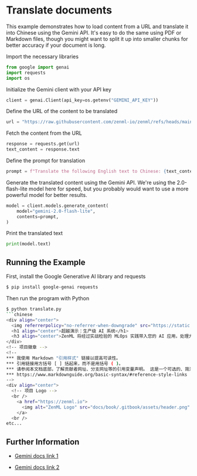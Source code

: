 # Translate documents

This example demonstrates how to load content from a URL and translate it into
Chinese using the Gemini API.
It's easy to do the same using PDF or Markdown files, though you might want to
split it up into smaller chunks for better accuracy if your document is long.

Import the necessary libraries

```python
from google import genai
import requests
import os
```

Initialize the Gemini client with your API key

```python
client = genai.Client(api_key=os.getenv("GEMINI_API_KEY"))
```

Define the URL of the content to be translated

```python
url = "https://raw.githubusercontent.com/zenml-io/zenml/refs/heads/main/README.md"
```

Fetch the content from the URL

```python
response = requests.get(url)
text_content = response.text
```

Define the prompt for translation

```python
prompt = f"Translate the following English text to Chinese: {text_content}"
```

Generate the translated content using the Gemini API.
We're using the 2.0-flash-lite model here for speed, but you probably would
want to use a more powerful model for better results.

```python
model = client.models.generate_content(
    model="gemini-2.0-flash-lite",
    contents=prompt,
)
```

Print the translated text

```python
print(model.text)
```



## Running the Example

First, install the Google Generative AI library and requests

```sh
$ pip install google-genai requests

```

Then run the program with Python

```sh
$ python translate.py
```chinese
<div align="center">
  <img referrerpolicy="no-referrer-when-downgrade" src="https://static.scarf.sh/a.png?x-pxid=0fcbab94-8fbe-4a38-93e8-c2348450a42e" />
  <h1 align="center">超越演示：生产级 AI 系统</h1>
  <h3 align="center">ZenML 将经过实战检验的 MLOps 实践带入您的 AI 应用，处理大规模的评估、监控和部署</h3>
</div>
<!-- 项目徽章 -->
<!--
*** 我使用 Markdown "引用样式" 链接以提高可读性。
*** 引用链接用方括号 [ ] 括起来，而不是用括号 ( )。
*** 请参阅本文档底部，了解贡献者网址、分支网址等的引用变量声明。 这是一个可选的、简洁的语法，您可以使用它。
*** https://www.markdownguide.org/basic-syntax/#reference-style-links
-->
<div align="center">
  <!-- 项目 Logo -->
  <br />
    <a href="https://zenml.io">
      <img alt="ZenML Logo" src="docs/book/.gitbook/assets/header.png" alt="ZenML Logo">
    </a>
  <br />
etc...
```



## Further Information

- [Gemini docs link 1](https://ai.google.dev/gemini-api/docs/document-processing?lang=python)

- [Gemini docs link 2](https://ai.google.dev/gemini-api/docs/document-processing?lang=rest)
